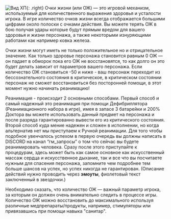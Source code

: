 ![Вид ХП](https://snag.gy/hNBtze.jpg){: .right} Очки жизни (или ОЖ) — это игровой механизм, используемый для количественного выражения здоровья и усталости игрока. В игре количество очков жизни всегда отображается большими цифрами около полоски с очками действия. Вы можете терять ОЖ в бою получая удары которые будут прямым вредом для вашего здоровья и жизни персонажа, а также некоторыми изнуряющими работами как например ковка железа.

Очки жизни могут иметь не только положительное но и отрицательное значение. Как только здоровье персонажа становится равным 0 ОЖ — он падает в обморок пока его ОЖ не восстановятся, то как долго он это будет делать зависит от параметров вашего персонажа. Если количество ОЖ становиться -50 и ниже - ваш персонаж переходит из бессознательного состояния в критическое, в критическом состоянии персонаж не сможет восстановиться без посторонней помощи, в этот момент нужно начинать реанимацию!

Реанимация - происходит 2 основными способами. Первый способ и самый надежный это реанимация при помощи Дефибриллятора (Реанимационного набора в игре), имея в запасе 3 батарейки и 200% Доктора вы можете использовать данный предмет на персонажа и после разряда гарантированно вывести его из критического состояния. Второй способ куда мение надежен и сложен в исполнении, но когда альтернатив нет мы приступаем к Ручной реанимации.  Для того чтобы подобное увенчалось успехом в первую очередь вы должны написать в DISCORD на канал “гм_запросы” о том что сейчас вы будете  реанимировать человека. Сразу после этого приступайте к процедурам, здесь может быть как самое основное как искусственный массаж сердца и искусственное дыхание, так и все что вы посчитаете нужным для спасения персонажа, запомните чем подробнее тем больше шансов на успех, но успех никогда не гарантирован. (Описание действий нужно проводить через **эмоуты**, фиолетовый текст заключенный в звездочки.)

Необходимо сказать, что количество ОЖ — важный параметр игрока, за которым он должен очень внимательно следить в процессе игры. Количество ОЖ можно восстановить до максимального используя различные медпрепараты/продукты, например, стимуляторы или привязавшись при помощи навыка "санитар".
